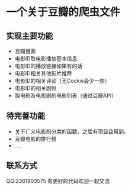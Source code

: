 # 一个关于豆瓣的爬虫文件
## 实现主要功能
* 豆瓣搜索
* 电影ID取电影播放基本信息
* 电影ID的播放链接如果有的话
* 电影ID相关其他影片推荐
* 电影ID的相关评论（无Cookie会少一些）
* 电影ID的相关剧照
* 取电影及电视剧的电影列表（通过豆瓣API）
## 待完善功能
* 关于广义电影的分类的函数，之后有项目会用到。
* 豆瓣电影的排行榜
* ....
## 联系方式
QQ:2361903575
有更好的代码欢迎一起交流
